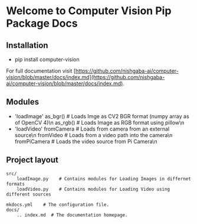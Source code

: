 # Welcome to Computer Vision Pip Package Docs


## Installation
* pip install computer-vision 

For full documentation visit [https://github.com/nishgaba-ai/computer-vision/blob/master/docs/index.md](https://github.com/nishgaba-ai/computer-vision/blob/master/docs/index.md).

## Modules

* 'loadImage'
     as_bgr()   # Loads Imge as CV2 BGR format (numpy array as of OpenCV 4)\n
     as_rgb()   # Loads Image as RGB format using pillow\n
* 'loadVideo'
     fromCamera  # Loads from camera from an external source\n
     fromVideo   # Loads from a video path into the camera\n
     fromPiCamera   # Loads the video source from Pi Camera\n

## Project layout

    src/
        loadImage.py    # Contains modules for Loading Images in differnet formats
        loadVideo.py    # Contains modules for Loading Video using different sources

    mkdocs.yml    # The configuration file.
    docs/
        .. index.md  # The documentation homepage.

